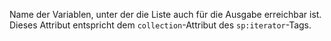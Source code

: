 Name der Variablen, unter der die Liste auch für die Ausgabe erreichbar ist. Dieses Attribut entspricht dem `collection`-Attribut des `sp:iterator`-Tags.